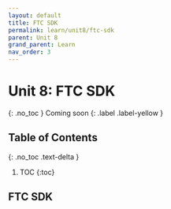 ```yaml
---
layout: default
title: FTC SDK
permalink: learn/unit8/ftc-sdk
parent: Unit 8
grand_parent: Learn
nav_order: 3
---
```


# Unit 8: FTC SDK

{: .no_toc }
Coming soon
{: .label .label-yellow }

## Table of Contents

{: .no_toc .text-delta }

1. TOC
   {:toc}

## FTC SDK
